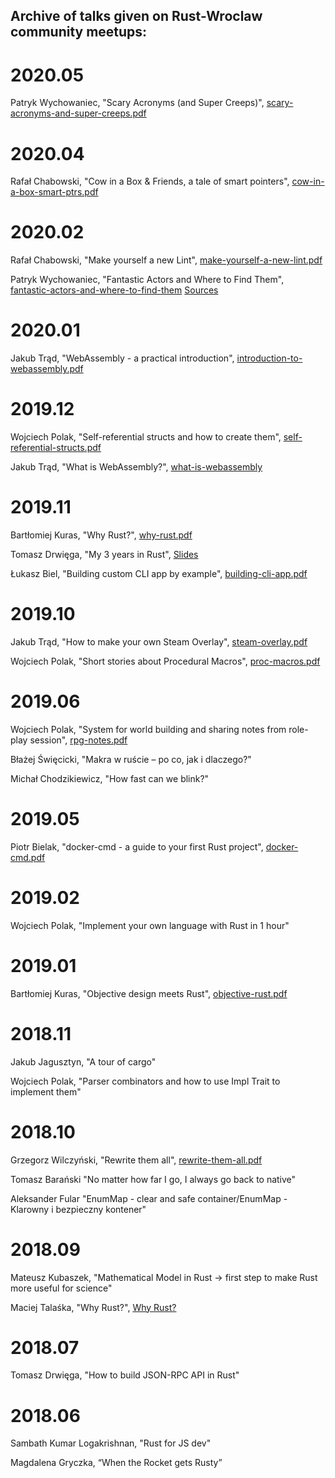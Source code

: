 Archive of talks given on Rust-Wroclaw community meetups:
----

# 2020.05
Patryk Wychowaniec, "Scary Acronyms (and Super Creeps)", [scary-acronyms-and-super-creeps.pdf](2020-05-scary-acronyms-and-super-creeps.pdf)

# 2020.04
Rafał Chabowski, "Cow in a Box & Friends, a tale of smart pointers", [cow-in-a-box-smart-ptrs.pdf](2020-04-cow-in-a-box-smart-ptrs.pdf)

# 2020.02
Rafał Chabowski, "Make yourself a new Lint", [make-yourself-a-new-lint.pdf](2020-02-make-yourself-a-new-lint.pdf)

Patryk Wychowaniec, "Fantastic Actors and Where to Find Them", [fantastic-actors-and-where-to-find-them](2020-02-fantastic-actors-and-where-to-find-them.pdf) [Sources](https://github.com/Rust-Wroclaw/rust-wroclaw/tree/master/talk-archive/2020-02-fantastic-actors-and-where-to-find-them)

# 2020.01
Jakub Trąd, "WebAssembly - a practical introduction", [introduction-to-webassembly.pdf](2020-01-introduction-to-webassembly.pdf)

# 2019.12
Wojciech Polak, "Self-referential structs and how to create them", [self-referential-structs.pdf](2019-12-self-referential-structs.pdf)

Jakub Trąd, "What is WebAssembly?", [what-is-webassembly](2019-12-what-is-webassembly.pdf)

# 2019.11
Bartłomiej Kuras, "Why Rust?", [why-rust.pdf](2019-11-why-rust.pdf)

Tomasz Drwięga, "My 3 years in Rust", [Slides](https://slides.com/tomaszdrwiega/my-3-years-in-rust)

Łukasz Biel, "Building custom CLI app by example", [building-cli-app.pdf](2019-11-building-cli-app.pdf)

# 2019.10
Jakub Trąd, "How to make your own Steam Overlay", [steam-overlay.pdf](2019-10-how-to-make-your-own-steam-overlay.pdf)

Wojciech Polak, "Short stories about Procedural Macros", [proc-macros.pdf](2019-10-short-stories-about-procedural-macros.pdf)

# 2019.06
Wojciech Polak, "System for world building and sharing notes from role-play session", [rpg-notes.pdf](06-2019-rpg-notes.pdf)

Błażej Święcicki, "Makra w ruście – po co, jak i dlaczego?"

Michał Chodzikiewicz, "How fast can we blink?"

# 2019.05
Piotr Bielak, "docker-cmd - a guide to your first Rust project", [docker-cmd.pdf](2019-05-docker-cmd.pdf)

# 2019.02

Wojciech Polak, "Implement your own language with Rust in 1 hour"

# 2019.01
Bartłomiej Kuras, "Objective design meets Rust", [objective-rust.pdf](2019-01-objective-rust.pdf)

# 2018.11
Jakub Jagusztyn, "A tour of cargo"

Wojciech Polak, "Parser combinators and how to use Impl Trait to implement them"

# 2018.10
Grzegorz Wilczyński, "Rewrite them all", [rewrite-them-all.pdf](2018-10-rewrite-them-all.pdf)

Tomasz Barański "No matter how far I go, I always go back to native"

Aleksander Fular "EnumMap - clear and safe container/EnumMap - Klarowny i bezpieczny kontener"


# 2018.09

Mateusz Kubaszek, "Mathematical Model in Rust -> first step to make Rust more useful for science"

Maciej Talaśka, "Why Rust?", [Why Rust?](https://maciektalaska.github.io/why_rust/)

# 2018.07

Tomasz Drwięga, "How to build JSON-RPC API in Rust"

# 2018.06

Sambath Kumar Logakrishnan, "Rust for JS dev"

Magdalena Gryczka, “When the Rocket gets Rusty”

